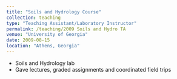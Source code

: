 ```yaml
---
title: "Soils and Hydrology Course"
collection: teaching
type: "Teaching Assistant/Laboratory Instructor"
permalink: /teaching/2009 Soils and Hydro TA
venue: "University of Georgia"
date: 2009-08-15
location: "Athens, Georgia"
---
```


* Soils and Hydrology lab	
* Gave lectures, graded assignments and coordinated field trips
